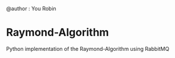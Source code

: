 @author : You Robin
# Raymond-Algorithm
Python implementation of the Raymond-Algorithm using RabbitMQ

